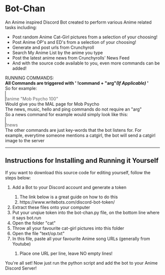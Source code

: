 # Bot-Chan

An Anime inspired Discord Bot created to perform various Anime related tasks including:

<ul>
  <li>Post random Anime Cat-Girl pictures from a selection of your choosing!</li> 
  <li>Post Anime OP's and ED's from a selection of your choosing!</li> 
  <li>Generate and post urls from Crunchyroll</li> 
  <li>Search My Anime List by the anime you type</li> 
  <li>Post the latest anime news from Crunchyrolls' News Feed</li>
  <li>And with the source code available to you, even more commands can be added!</li>
</ul> 
RUNNING COMMANDS:
<br>
<b>All Commands are triggered with ' !command + "arg"<i>(If Applicable)</i> '</b>
<br>
So for example:
<blockquote style="border-left:2px grey solid;padding:0px; margin:0px;">
<br>
!anime "Mob Psycho 100"
<br>
</blockquote>
Would give you the MAL page for Mob Psycho
<br>
The news, music, hello and ping commands do not require an "arg"
<br>
So a news command for example would simply look like this:
<blockquote style="border-left:2px grey solid;padding:0px; margin:0px;">
<br>
!news
<br>
</blockquote>
The other commands are just key-words that the bot listens for. For example, everytime someone mentions a catgirl, the bot will send a catgirl image to the server
<hr>
<h2>Instructions for Installing and Running it Yourself</h2>
If you want to download this source code for editing yourself, follow the steps below:
<ol>
  <li>Add a Bot to your Discord account and generate a token </li>
    <ol>
      <li>The link below is a great guide on how to do this</li>
      <li>https://www.writebots.com/discord-bot-token/</li>
    </ol>
  <li>Extract these files onto your computer</li>
  <li>Put your unqiue token into the bot-chan.py file, on the bottom line where it says bot.run</li>
  <li>Open the folder "cat"</li>
  <li>Throw all your favourite cat-girl pictures into this folder</li>
  <li>Open the file "text/op.txt"</li>
  <li>In this file, paste all your favourite Anime song URLs (generally from Youtube)</li>
    <ol>
      <li>Place one URL per line, leave NO empty lines!</li>
    </ol>
</ol> 

You're all set! Now just run the python script and add the bot to your Anime Discord Server!


